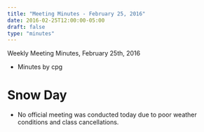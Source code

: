 ```yaml
---
title: "Meeting Minutes - February 25, 2016"
date: 2016-02-25T12:00:00-05:00
draft: false
type: "minutes"
---
```


Weekly Meeting Minutes, February 25th, 2016

- Minutes by cpg

# Snow Day

- No official meeting was conducted today due to poor weather conditions and class cancellations.

